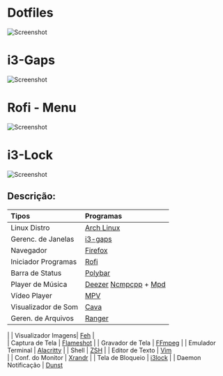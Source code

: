 # Dotfiles

![Screenshot](https://github.com/fffranks/dotfiles/blob/master/imagens/Logo2.png)

# i3-Gaps

![Screenshot](https://github.com/fffranks/dotfiles/blob/master/imagens/My%20i3wm.png)

# Rofi - Menu

![Screenshot](https://github.com/fffranks/dotfiles/blob/master/imagens/My%20Rofi%20-%20Menu.png)

# i3-Lock

![Screenshot](https://github.com/fffranks/dotfiles/blob/master/imagens/My%20i3Lock.png)

## Descrição:

| Tipos               | Programas                                                                                                                           |
| :------------------ | :---------------------------------------------------------------------------------------------------------------------------------- |
| Linux Distro        | [Arch Linux](https://aur.archlinux.org/)                                                                                            |                                                                                       
| Gerenc. de Janelas  | [i3-gaps](https://github.com/Airblader/i3)                                                                                          |                                                                                             
| Navegador           | [Firefox](https://www.mozilla.org/pt-BR/firefox/new/)                                                                                |
| Iniciador Programas | [Rofi](https://github.com/DaveDavenport/rofi)                                                                                         |
| Barra de Status     | [Polybar](https://github.com/jaagr/polybar)                                                                                         |
| Player de Música    | [Deezer](https://www.deezer.com/br/) [Ncmpcpp](https://rybczak.net/ncmpcpp/) + [Mpd](https://github.com/MusicPlayerDaemon/MPD)                                           |
| Vídeo Player        | [MPV](https://mpv.io/)                                                                     					    |
| Visualizador de Som | [Cava](https://github.com/karlstav/cava)                                                                                            |
| Geren. de Arquivos  | [Ranger](https://github.com/ranger/ranger)                    									    
|
| Visualizador Imagens| [Feh](http://feh.finalrewind.org/)                                                                                                   |                                                                                          
| Captura de Tela     | [Flameshot](https://github.com/lupoDharkael/flameshot)                                                                               |
| Gravador de Tela    | [FFmpeg](https://www.ffmpeg.org/)                                                                                                    |
| Emulador Terminal   | [Alacritty](https://github.com/alacritty/alacritty)                                                                                 |
| Shell               | [ZSH](https://www.zsh.org/)                                                                                                         |
| Editor de Texto     | [Vim](https://www.vim.org/)                                                    							    
|
| Conf. do Monitor    | [Xrandr](https://wiki.archlinux.org/index.php/xrandr)                                                                               |
| Tela de Bloqueio    | [i3lock](https://i3wm.org/i3lock/)                                                                                                  |
| Daemon Notificação   | [Dunst](https://github.com/dunst-project/dunst)                                                                                     
